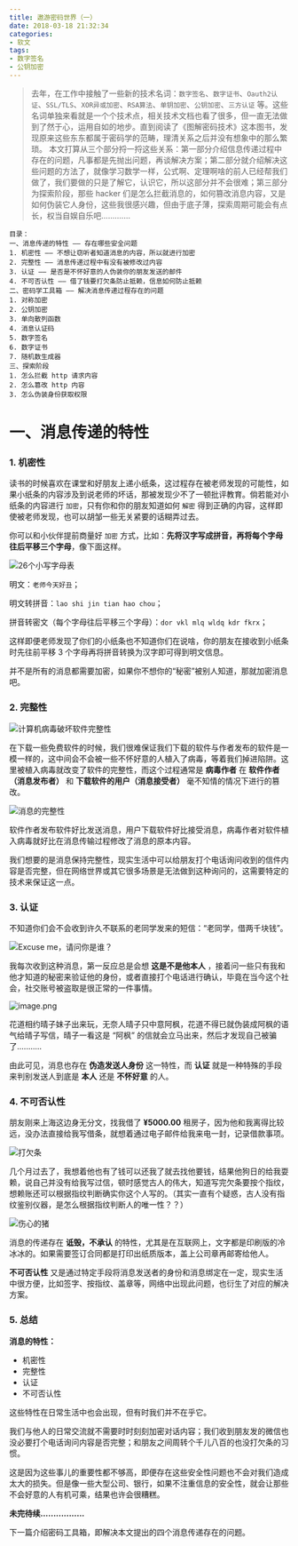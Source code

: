 ```yaml
---
title: 遨游密码世界（一）
date: 2018-03-18 21:32:34
categories:
- 软文
tags:
- 数字签名
- 公钥加密
---
```


> 去年，在工作中接触了一些新的技术名词：`数字签名`、`数字证书`、`Oauth2认证`、`SSL/TLS`、`XOR异或加密`、`RSA算法`、`单钥加密`、`公钥加密`、`三方认证` 等。这些名词单独来看就是一个个技术点，相关技术文档也看了很多，但一直无法做到了然于心，运用自如的地步。直到阅读了《图解密码技术》这本图书，发现原来这些东东都属于密码学的范畴，理清关系之后并没有想象中的那么繁琐。
本文打算从三个部分捋一捋这些关系：第一部分介绍信息传递过程中存在的问题，凡事都是先抛出问题，再谈解决方案；第二部分就介绍解决这些问题的方法了，就像学习数学一样，公式啊、定理啊啥的前人已经帮我们做了，我们要做的只是了解它，认识它，所以这部分并不会很难；第三部分为探索阶段，那些 hacker 们是怎么拦截消息的，如何篡改消息内容，又是如何伪装它人身份，这些我很感兴趣，但由于底子薄，探索周期可能会有点长，权当自娱自乐吧.............

```
目录：
一、消息传递的特性 —— 存在哪些安全问题
1. 机密性 —— 不想让窃听者知道消息的内容，所以就进行加密
2. 完整性 —— 消息传递过程中有没有被修改过内容
3. 认证 —— 是否是不怀好意的人伪装你的朋友发送的邮件
4. 不可否认性 —— 借了钱要打欠条防止抵赖，信息如何防止抵赖
二、密码学工具箱 —— 解决消息传递过程存在的问题
1. 对称加密
2. 公钥加密
3. 单向散列函数
4. 消息认证码
5. 数字签名
6. 数字证书
7. 随机数生成器
三、探索阶段
1. 怎么拦截 http 请求内容
2. 怎么篡改 http 内容
3. 怎么伪装身份获取权限
```

# 一、消息传递的特性

### 1. 机密性

读书的时候喜欢在课堂和好朋友上递小纸条，这过程存在被老师发现的可能性，如果小纸条的内容涉及到说老师的坏话，那被发现少不了一顿批评教育。倘若能对小纸条的内容进行 `加密`，只有你和你的朋友知道如何 `解密` 得到正确的内容，这样即使被老师发现，也可以胡邹一些无关紧要的话糊弄过去。

你可以和小伙伴提前商量好 `加密` 方式，比如：**先将汉字写成拼音，再将每个字母往后平移三个字母**，像下面这样。

![26个小写字母表](http://upload-images.jianshu.io/upload_images/6693922-2f4f437e0c92cb36.png?imageMogr2/auto-orient/strip%7CimageView2/2/w/1240)

明文：`老师今天好丑`；

明文转拼音：`lao shi jin tian hao chou`；

拼音转密文（每个字母往后平移三个字母）：`dor vkl mlq wldq kdr fkrx`；

这样即便老师发现了你们的小纸条也不知道你们在说啥，你的朋友在接收到小纸条时先往前平移 3 个字母再将拼音转换为汉字即可得到明文信息。

并不是所有的消息都需要加密，如果你不想你的“秘密”被别人知道，那就加密消息吧。

### 2. 完整性

![计算机病毒破坏软件完整性](http://upload-images.jianshu.io/upload_images/6693922-69d43d4b4c6b7c89.png?imageMogr2/auto-orient/strip%7CimageView2/2/w/1240)

在下载一些免费软件的时候，我们很难保证我们下载的软件与作者发布的软件是一模一样的，这中间会不会被一些不怀好意的人植入了病毒，等着我们掉进陷阱。这里被植入病毒就改变了软件的完整性，而这个过程通常是 **病毒作者** 在 **软件作者 （消息发布者）** 和 **下载软件的用户（消息接受者）** 毫不知情的情况下进行的篡改。

![消息的完整性](http://upload-images.jianshu.io/upload_images/6693922-24059d3843080fba.png?imageMogr2/auto-orient/strip%7CimageView2/2/w/1240)

软件作者发布软件好比发送消息，用户下载软件好比接受消息，病毒作者对软件植入病毒就好比在消息传输过程修改了消息的原本内容。

我们想要的是消息保持完整性，现实生活中可以给朋友打个电话询问收到的信件内容是否完整，但在网络世界或其它很多场景是无法做到这种询问的，这需要特定的技术来保证这一点。

### 3. 认证

不知道你们会不会收到许久不联系的老同学发来的短信：“老同学，借两千块钱”。

![Excuse me，请问你是谁？](http://upload-images.jianshu.io/upload_images/6693922-b41d8ee15e6954db.png?imageMogr2/auto-orient/strip%7CimageView2/2/w/1240)

我每次收到这种消息，第一反应总是会想 **这是不是他本人** ，接着问一些只有我和他才知道的秘密来验证他的身份，或者直接打个电话进行确认，毕竟在当今这个社会，社交账号被盗取是很正常的一件事情。

![image.png](http://upload-images.jianshu.io/upload_images/6693922-31a9edc70d104ce6.png?imageMogr2/auto-orient/strip%7CimageView2/2/w/1240)

花道相约晴子妹子出来玩，无奈人晴子只中意阿枫，花道不得已就伪装成阿枫的语气给晴子写信，晴子一看这是 “阿枫” 的信就会立马出来，然后才发现自己被骗了...........

由此可见，消息也存在 **伪造发送人身份** 这一特性，而 **认证** 就是一种特殊的手段来判别发送人到底是 **本人** 还是 **不怀好意** 的人。

### 4. 不可否认性

朋友刚来上海这边身无分文，找我借了 **¥5000.00** 租房子，因为他和我离得比较远，没办法直接给我写借条，就想着通过电子邮件给我来电一封，记录借款事项。

![打欠条](http://upload-images.jianshu.io/upload_images/6693922-38d4d9b66d88e025.png?imageMogr2/auto-orient/strip%7CimageView2/2/w/1240)

几个月过去了，我想着他也有了钱可以还我了就去找他要钱，结果他狗日的给我耍赖，说自己并没有给我写过信，顿时感觉古人的伟大，知道写完欠条要按个指纹，想赖账还可以根据指纹判断确实你这个人写的。（其实一直有个疑惑，古人没有指纹鉴别仪器，是怎么根据指纹判断人的唯一性？？）

![伤心的猪](http://upload-images.jianshu.io/upload_images/6693922-e1a7bd56d9462317.png?imageMogr2/auto-orient/strip%7CimageView2/2/w/1240)

消息的传递存在 **诋毁，不承认** 的特性，尤其是在互联网上，文字都是印刷版的冷冰冰的。如果需要签订合同都是打印出纸质版本，盖上公司章再邮寄给他人。

**不可否认性** 又是通过特定手段将消息发送者的身份和消息绑定在一定，现实生活中很方便，比如签字、按指纹、盖章等，网络中出现此问题，也衍生了对应的解决方案。

### 5. 总结

**消息的特性：**

- 机密性
- 完整性
- 认证
- 不可否认性

这些特性在日常生活中也会出现，但有时我们并不在乎它。

我们与他人的日常交流就不需要时时刻刻加密对话内容；我们收到朋友发的微信也没必要打个电话询问内容是否完整；和朋友之间周转个千儿八百的也没打欠条的习惯。

这是因为这些事儿的重要性都不够高，即便存在这些安全性问题也不会对我们造成太大的损失。但是像一些大型公司、银行，如果不注重信息的安全性，就会让那些不会好意的人有机可乘，结果也许会很糟糕。

**未完待续.................**

下一篇介绍密码工具箱，即解决本文提出的四个消息传递存在的问题。













